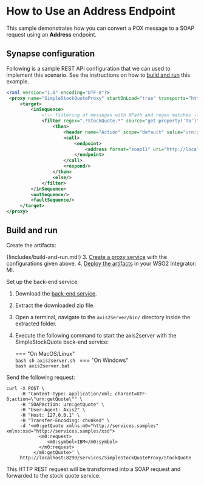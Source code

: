 # How to Use an Address Endpoint

This sample demonstrates how you can convert a POX message to a SOAP request using an <b>Address</b> endpoint.

## Synapse configuration

Following is a sample REST API configuration that we can used to implement this scenario. See the instructions on how to [build and run](#build-and-run) this example.

```xml
<?xml version="1.0" encoding="UTF-8"?>
 <proxy name="SimpleStockQuoteProxy" startOnLoad="true" transports="http https" xmlns="http://ws.apache.org/ns/synapse">
     <target>
         <inSequence>
             <!-- filtering of messages with XPath and regex matches -->
             <filter regex=".*StockQuote.*" source="get-property('To')">
                 <then>
                     <header name="Action" scope="default" value="urn:getQuote"/>
                     <call>
                         <endpoint>
                             <address format="soap11" uri="http://localhost:9000/services/SimpleStockQuoteService"/>
                         </endpoint>
                     </call>
                     <respond/>
                 </then>
                 <else/>
             </filter>
         </inSequence>
         <outSequence/>
         <faultSequence/>
     </target>
</proxy>
```

## Build and run

Create the artifacts:

{!includes/build-and-run.md!}
3. [Create a proxy service]({{base_path}}/develop/creating-artifacts/creating-a-proxy-service) with the configurations given above.
4. [Deploy the artifacts]({{base_path}}/develop/deploy-artifacts) in your WSO2 Integrator: MI.

Set up the back-end service:

1. Download the [back-end service](https://github.com/wso2-docs/WSO2_EI/blob/master/Back-End-Service/axis2Server.zip).
2. Extract the downloaded zip file.
3. Open a terminal, navigate to the `axis2Server/bin/` directory inside the extracted folder.
4. Execute the following command to start the axis2server with the SimpleStockQuote back-end service:

    === "On MacOS/Linux"   
          ```bash
          sh axis2server.sh
          ```
    === "On Windows"               
          ```bash
          axis2server.bat
          ```

Send the following request:

```curl
curl -X POST \
     -H "Content-Type: application/xml; charset=UTF-8;action=\"urn:getQuote\"" \
     -H "SOAPAction: urn:getQuote" \
     -H "User-Agent: Axis2" \
     -H "Host: 127.0.0.1" \
     -H "Transfer-Encoding: chunked" \
     -d '<m0:getQuote xmlns:m0="http://services.samples" xmlns:xsd="http://services.samples/xsd">
            <m0:request>
               <m0:symbol>IBM</m0:symbol>
            </m0:request>
          </m0:getQuote>' \
     http://localhost:8290/services/SimpleStockQuoteProxy/StockQuote
```

This HTTP REST request will be transformed into a SOAP request and forwarded to the stock quote service.